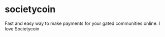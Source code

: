 # societycoin
Fast and easy way to make payments for your gated communities online.
I love Societycoin
